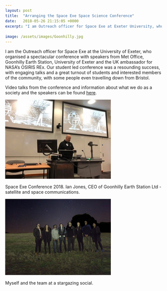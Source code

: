 ```yaml
---
layout: post
title:  "Arranging the Space Exe Space Science Conference"
date:   2018-05-26 21:15:05 +0000
excerpt: "I am Outreach officer for Space Exe at Exeter University, who organised a spectacular conference with speakers from Met Office, Goonhilly Earth Station & UK ambassador for NASA’s OSIRIS REx."

image: /assets/images/Goonhilly.jpg
---
```

I am the Outreach officer for Space Exe at the University of Exeter, who organised a spectacular conference with speakers from Met Office, Goonhilly Earth Station, University of Exeter and the UK ambassador for NASA’s OSIRIS REx.
Our student led conference was a resounding success, with engaging talks and a great turnout of students and interested members of the community, with some people even travelling down from Bristol.

Video talks from the conference and information about what we do as a society and the speakers can be found [here][conf-link].

<img src="/assets/images/Goonhilly2.jpg" alt="drawing" width="340"/>
 
Space Exe Conference 2018. Ian Jones, CEO of Goonhilly Earth Station Ltd - satellite and space communications.

<img src="/assets/images/SpaceExeStarGaze2.png" alt="drawing" width="340"/>

 
 Myself and the team at a stargazing social.


[conf-link]: https://spaceexe.org/conf/2018/

